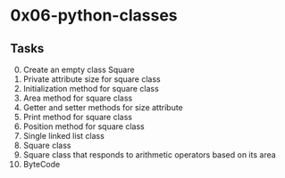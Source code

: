 # 0x06-python-classes

## Tasks
0. Create an empty class Square
1. Private attribute size for square class
2. Initialization method for square class
3. Area method for square class
4. Getter and setter methods for size attribute
5. Print method for square class
6. Position method for square class
7. Single linked list class
8. Square class
9. Square class that responds to arithmetic operators based on its area
10. ByteCode

